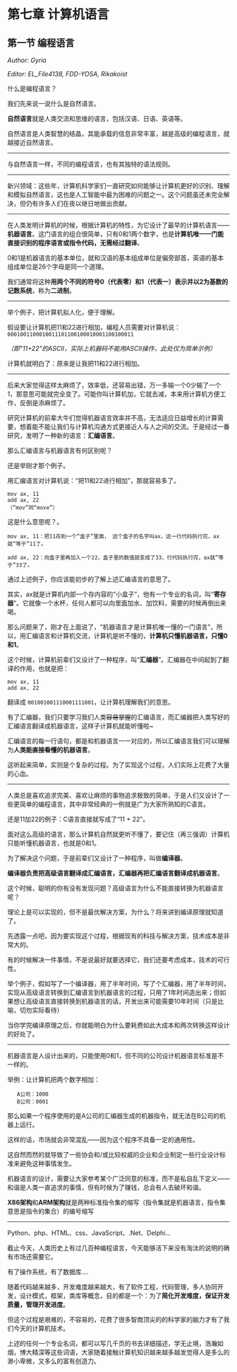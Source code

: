 # 第七章 计算机语言

## 第一节 编程语言

*Author: Gyria*

*Editor: EL_File4138, FDD-YOSA, Rikakoist*

什么是编程语言？

我们先来说一说什么是自然语言。


**自然语言**就是人类交流和思维的语言，包括汉语、日语、英语等。

自然语言是人类智慧的结晶，其能承载的信息非常丰富，越是高级的编程语言，就越接近自然语言。

*****

与自然语言一样，不同的编程语言，也有其独特的语法规则。

*****

新兴领域：这些年，计算机科学家们一直研究如何能够让计算机更好的识别、理解和模拟自然语言，这也是人工智能中最为困难的问题之一。这个问题虽还未完全解决，但仍有许多人们在夜以继日地做出贡献。

*****

在人类发明计算机的时候，根据计算机的特性，为它设计了最早的计算机语言——**机器语言**。这门语言的组合很简单，只有0和1两个数字，也是**计算机唯一一门能直接识别的程序语言或指令代码，无需经过翻译**。

0和1是机器语言的基本单位，就和汉语的基本组成单位是偏旁部首，英语的基本组成单位是26个字母是同一个道理。

我们通常将这种**用两个不同的符号0（代表零）和1（代表一）表示并以2为基数的记数系统**，称为**二进制**。

*****

举个例子，把计算机拟人化，便于理解。

假设要让计算机把11和22进行相加，编程人员需要对计算机说：`‭0001001100010011101100100010001100100011‬`

*（即"11+22"的ASCII，实际上机器码不能用ASCII操作，此处仅为简单示例）*

计算机就明白了：原来是让我把11和22进行相加。

*****

后来大家觉得这样太麻烦了，效率低，还容易出错，万一多输一个0少输了一个1，那意思可能就完全变了。可能你叫计算机加，它就去减，本来用计算机方便工作，反倒是添麻烦了。

研究计算机的前辈大牛们觉得机器语言效率并不高，无法适应日益增长的计算需要，想着能不能让我们与计算机沟通方式更接近人与人之间的交流。于是经过一番研究，发明了一种新的语言：**汇编语言**。

那么汇编语言与机器语言有何区别呢？

还是举刚才那个例子。

用汇编语言对计算机说：“把11和22进行相加”，那就容易多了。

```
mov ax, 11
add ax, 22
（“mov”同“move”）
```

这是什么意思呢？。

``` 
mov ax, 11：把11存到一个“盒子”里面， 这个盒子的名字叫ax，这一行代码执行完，ax就“等于”11了。

add ax, 22：向盒子里再加入一个22，盒子里的数值就变成了33，行代码执行完，ax就“等于”33了。
```
 
通过上述例子，你应该能初步的了解上述汇编语言的意思了。

其实，ax就是计算机内部一个存内容的“小盒子”，他有一个专业的名词，叫“**寄存器**”。它就像一个水杯，任何人都可以向里面加水、加饮料，需要的时候再倒出来喝。

那么问题来了，刚才在上面说了，“机器语言才是计算机唯一懂的一门语言”，所以，用汇编语言和计算机交流，计算机是听不懂的，**计算机只懂机器语言，只懂0和1**。

这个时候，计算机前辈们又设计了一种程序，叫“**汇编器**”。汇编器在中间起到了翻译的作用，也就是把：

```
mov ax, 11
add ax, 22
```

翻译成 `001001001110001111001`，让计算机理解我们的意思。

有了汇编器，我们只要学习我们人类~~容易掌握~~的汇编语言，而汇编器把人类写好的汇编语言翻译成机器语言，这样子计算机就能听懂啦~

汇编语言的每一行语句，都是和机器语言一一对应的，所以汇编语言我们可以理解为**人类能~~直接看懂~~的机器语言**。

这听起来简单，实则是个复杂的过程。为了实现这个过程，人们实际上花费了大量的心血。

*****

人类总是喜欢追求完美、喜欢让麻烦的事物追求极致的简单，于是人们又设计了一些更简单的编程语言，其中非常经典的一例就是广为大家所熟知的C语言。

还是11加22的例子：C语言直接就写成了“11 + 22”。

面对这么高级的语言，那么计算机自然就更听不懂了，要记住（再三强调）计算机只能听懂机器语言，也就是0和1。

为了解决这个问题，于是前辈们又设计了一种程序，叫做**编译器**。

**编译器负责把高级语言翻译成汇编语言，汇编器再把汇编语言翻译成机器语言**。

这个时候，聪明的你有没有发现问题？高级语言为什么不能直接转换为机器语言呢？

理论上是可以实现的，但不是最优解决方案，为什么？将来讲到编译原理就知道了。

先透露一点吧，因为要实现这个过程，根据现有的科技与解决方案，技术成本是非常大的。

有的时候解决一件事情，不是说最好就要选择它，我们还要考虑成本，技术的可行性。

举个例子，假如写了一个编译器，用了半年时间，写了个汇编器，用了半年时间，实现从高级语言转换到汇编语言到机器语言的过程，只用了1年时间造出来；但如果想让高级语言直接转换到机器语言的话，开发出来可能需要10年时间（只是比喻，切勿实际看待）

当你学完编译原理之后，你就能明白为什么要耗费如此大成本和两次转换这样设计的好处了。

*****

机器语言是人设计出来的，只能使用0和1，但不同的公司设计机器语言标准是不一样的。

举例：让计算机把两个数字相加：

```
   A公司：1000
   B公司：0001
```

那么如果一个程序使用的是A公司的汇编器生成的机器指令，就无法在B公司的机器上运行。

这样的话，市场就会非常混乱——因为这个程序不具备一定的通用性。

这自然而然的就导致了一些协会和/或比较权威的企业和企业制定一些行业设计标准来避免这种事情发生。

机器语言的设计，需要让大家参考某个广泛同意的标准，而不是私自乱下定义——和谐是人类一直追求的事情，但有时候为了赚钱，总会有人去破坏和谐。

**X86架构**和**ARM架构**就是两种标准指令集的缩写（指令集就是机器语言，指令集意思是指令的集合）的编号缩写

*****  
   
Python、php、HTML、css、JavaScript、.Net、Delphi...

截止今天，人类历史上有过几百种编程语言，今天能够活下来没有淘汰的说明的确有市场还需要它。

有了操作系统，有了数据库....

随着代码越来越多，开发难度越来越大，有了软件工程，代码管理，多人协同开发，设计模式，框架，类库等概念，目的都是一个：为了**简化开发难度，保证开发质量，管理开发进度**。
   
但这个过程是艰难的，不容易的，花费了很多智商顶尖的的科学家的脑力才有了我们今天的计算机技术。
      
上述的任何一个专业名词，都可以写几千页的书去详细描述，学无止境，浩瀚如烟，博大精深等这些词语，大家随着接触计算机知识越来越多越发觉得人是多么的渺小卑微，又多么的富有创造力。
   
   
   
   
   
   
   
   
   
   
   
   
   
   
   
   
   
   
   
   
   
   
   
   
   
   
   


 
 
 
 
 
 
 
 
 
 
 
 
 


